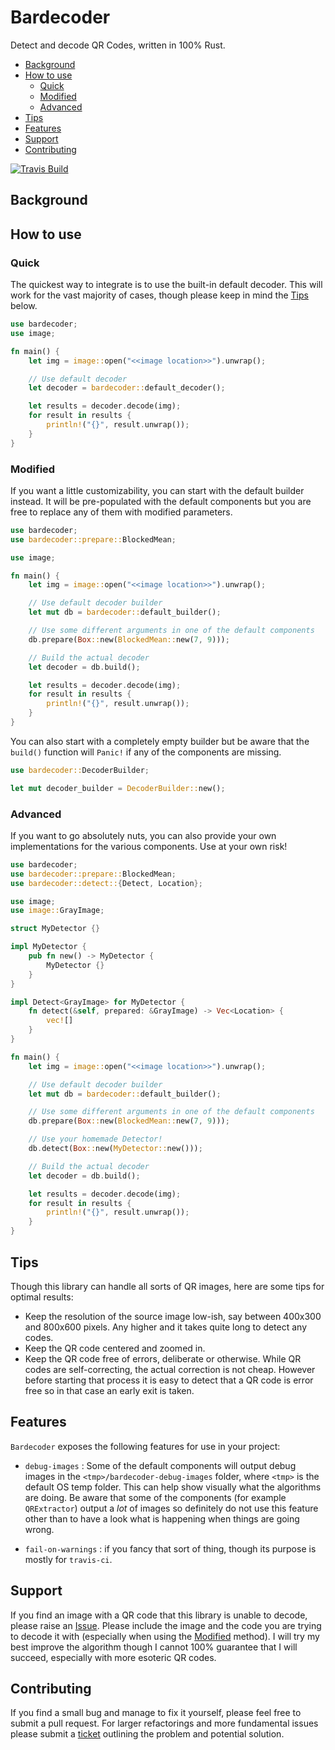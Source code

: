 # Bardecoder

Detect and decode QR Codes, written in 100% Rust.

* [Background](#background)
* [How to use](#how-to-use)
    * [Quick](#quick)
    * [Modified](#modified)
    * [Advanced](#advanced)
* [Tips](#tips)
* [Features](#features)
* [Support](#support)
* [Contributing](#contributing)

[![Travis Build](https://travis-ci.com/piderman314/bardecoder.svg?branch=master)](https://travis-ci.com/piderman314/bardecoder)

## Background

## How to use

### Quick
The quickest way to integrate is to use the built-in default decoder. This will work for the vast majority of cases, though please keep in mind the [Tips](#tips) below.

``` rust
use bardecoder;
use image;

fn main() {
    let img = image::open("<<image location>>").unwrap();

    // Use default decoder
    let decoder = bardecoder::default_decoder();

    let results = decoder.decode(img);
    for result in results {
        println!("{}", result.unwrap());
    }
}
```

### Modified
If you want a little customizability, you can start with the default builder instead. It will be pre-populated with the default components but you are free to replace any of them with modified parameters. 

``` rust
use bardecoder;
use bardecoder::prepare::BlockedMean;

use image;

fn main() {
    let img = image::open("<<image location>>").unwrap();

    // Use default decoder builder
    let mut db = bardecoder::default_builder();

    // Use some different arguments in one of the default components
    db.prepare(Box::new(BlockedMean::new(7, 9)));

    // Build the actual decoder
    let decoder = db.build();

    let results = decoder.decode(img);
    for result in results {
        println!("{}", result.unwrap());
    }
}
```

You can also start with a completely empty builder but be aware that the `build()` function will `Panic!` if any of the components are missing.

``` rust
use bardecoder::DecoderBuilder;

let mut decoder_builder = DecoderBuilder::new();
```

### Advanced
If you want to go absolutely nuts, you can also provide your own implementations for the various components. Use at your own risk!

``` rust
use bardecoder;
use bardecoder::prepare::BlockedMean;
use bardecoder::detect::{Detect, Location};

use image;
use image::GrayImage;

struct MyDetector {}

impl MyDetector {
    pub fn new() -> MyDetector {
        MyDetector {}
    }
}

impl Detect<GrayImage> for MyDetector {
    fn detect(&self, prepared: &GrayImage) -> Vec<Location> {
        vec![]
    }
}

fn main() {
    let img = image::open("<<image location>>").unwrap();

    // Use default decoder builder
    let mut db = bardecoder::default_builder();

    // Use some different arguments in one of the default components
    db.prepare(Box::new(BlockedMean::new(7, 9)));

    // Use your homemade Detector!
    db.detect(Box::new(MyDetector::new()));

    // Build the actual decoder
    let decoder = db.build();

    let results = decoder.decode(img);
    for result in results {
        println!("{}", result.unwrap());
    }
}
```

## Tips
Though this library can handle all sorts of QR images, here are some tips for optimal results:

* Keep the resolution of the source image low-ish, say between 400x300 and 800x600 pixels. Any higher and it takes quite long to detect any codes.
* Keep the QR code centered and zoomed in.
* Keep the QR code free of errors, deliberate or otherwise. While QR codes are self-correcting, the actual correction is not cheap. However before starting that process it is easy to detect that a QR code is error free so in that case an early exit is taken.

## Features

`Bardecoder` exposes the following features for use in your project:

* `debug-images` : Some of the default components will output debug images in the  `<tmp>/bardecoder-debug-images` folder, where `<tmp>` is the default OS temp folder. This can help show visually what the algorithms are doing. Be aware that some of the components (for example `QRExtractor`) output a *lot* of images so definitely do not use this feature other than to have a look what is happening when things are going wrong.

* `fail-on-warnings` : if you fancy that sort of thing, though its purpose is mostly for `travis-ci`.

## Support

If you find an image with a QR code that this library is unable to decode, please raise an [Issue](https://github.com/piderman314/bardecoder/issues). Please include the image and the code you are trying to decode it with (especially when using the [Modified](#modified) method). I will try my best improve the algorithm though I cannot 100% guarantee that I will succeed, especially with more esoteric QR codes.

## Contributing

If you find a small bug and manage to fix it yourself, please feel free to submit a pull request. For larger refactorings and more fundamental issues please submit a [ticket](https://github.com/piderman314/bardecoder/issues) outlining the problem and potential solution.